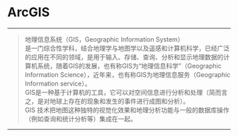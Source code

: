 # ArcGIS
----
> 地理信息系统（GIS，Geographic Information System）  
> 是一门综合性学科，结合地理学与地图学以及遥感和计算机科学，已经广泛的应用在不同的领域，是用于输入、存储、查询、分析和显示地理数据的计算机系统，随着GIS的发展，也有称GIS为“地理信息科学”（Geographic Information Science），近年来，也有称GIS为地理信息服务（Geographic Information service）。  
> GIS是一种基于计算机的工具，它可以对空间信息进行分析和处理（简而言之，是对地球上存在的现象和发生的事件进行成图和分析）。  
> GIS 技术把地图这种独特的视觉化效果和地理分析功能与一般的数据库操作（例如查询和统计分析等）集成在一起。

-----

 